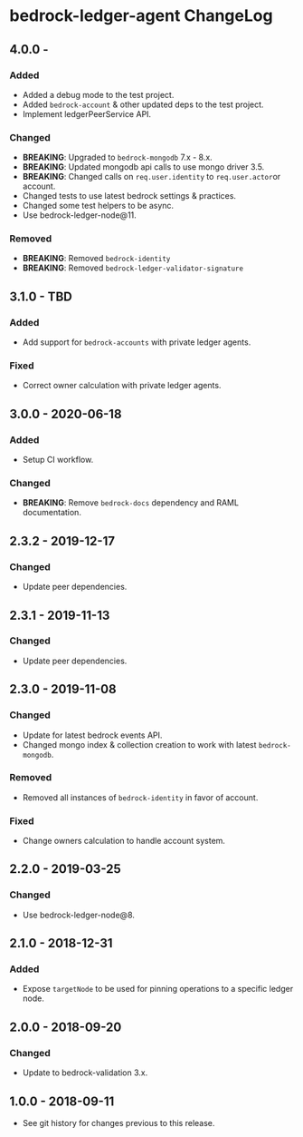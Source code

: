 # bedrock-ledger-agent ChangeLog

## 4.0.0 -

### Added
- Added a debug mode to the test project.
- Added `bedrock-account` & other updated deps to the test project.
- Implement ledgerPeerService API.

### Changed
- **BREAKING**: Upgraded to `bedrock-mongodb` 7.x - 8.x.
- **BREAKING**: Updated mongodb api calls to use mongo driver 3.5.
- **BREAKING**: Changed calls on `req.user.identity` to `req.user.actor`or account.
- Changed tests to use latest bedrock settings & practices.
- Changed some test helpers to be async.
- Use bedrock-ledger-node@11.

### Removed
- **BREAKING**: Removed `bedrock-identity`
- **BREAKING**: Removed `bedrock-ledger-validator-signature`

## 3.1.0 - TBD

### Added
- Add support for `bedrock-accounts` with private ledger agents.

### Fixed
- Correct owner calculation with private ledger agents.

## 3.0.0 - 2020-06-18

### Added
- Setup CI workflow.

### Changed
- **BREAKING**: Remove `bedrock-docs` dependency and RAML documentation.

## 2.3.2 - 2019-12-17

### Changed
- Update peer dependencies.

## 2.3.1 - 2019-11-13

### Changed
- Update peer dependencies.

## 2.3.0 - 2019-11-08

### Changed
- Update for latest bedrock events API.
- Changed mongo index & collection creation to work with latest `bedrock-mongodb`.

### Removed
- Removed all instances of `bedrock-identity` in favor of account.

### Fixed
- Change owners calculation to handle account system.

## 2.2.0 - 2019-03-25

### Changed
- Use bedrock-ledger-node@8.

## 2.1.0 - 2018-12-31

### Added
- Expose `targetNode` to be used for pinning operations to a specific ledger
  node.

## 2.0.0 - 2018-09-20

### Changed
- Update to bedrock-validation 3.x.

## 1.0.0 - 2018-09-11

- See git history for changes previous to this release.
